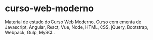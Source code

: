 # curso-web-moderno
Material de estudo do Curso Web Moderno. Curso com ementa de Javascript, Angular, React, Vue, Node, HTML, CSS, jQuery, Bootstrap, Webpack, Gulp, MySQL.
